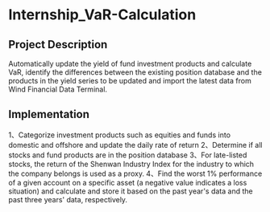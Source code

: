 # Internship_VaR-Calculation
## Project Description
Automatically update the yield of fund investment products and calculate VaR, identify the differences between the existing position database and the products in the yield series to be updated and import the latest data from Wind Financial Data Terminal.
## Implementation
1、Categorize investment products such as equities and funds into domestic and offshore and update the daily rate of return
2、Determine if all stocks and fund products are in the position database
3、For late-listed stocks, the return of the Shenwan Industry Index for the industry to which the company belongs is used as a proxy.
4、Find the worst 1% performance of a given account on a specific asset  (a negative value indicates a loss situation) and calculate and store it based on the past year's data and the past three years' data, respectively.
